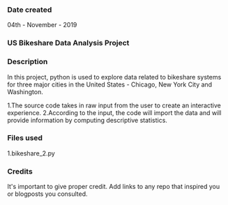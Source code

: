 ### Date created
04th - November - 2019

### US Bikeshare Data Analysis Project

### Description
In this project, python is used to explore data related to bikeshare systems for three major cities in the United States - Chicago, New York City and Washington.
  
  1.The source code takes in raw input from the user to create an interactive experience.
  2.According to the input, the code will import the data and will provide information by computing descriptive statistics.

### Files used
  1.bikeshare_2.py

### Credits
It's important to give proper credit. Add links to any repo that inspired you or blogposts you consulted.

